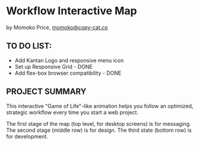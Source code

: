 # Workflow Interactive Map
by Momoko Price, momoko@copy-cat.co  

## TO DO LIST: 

- Add Kantan Logo and responsive menu icon
- Set up Responsive Grid - DONE
- Add flex-box browser compatibility - DONE

## PROJECT SUMMARY

This interactive "Game of Life"-like animation helps you follow an optimized, strategic workflow every time you start a web project. 

The first stage of the map (top level, for desktop screens) is for messaging.
The second stage (middle row) is for design.
The third state (bottom row) is for development.


